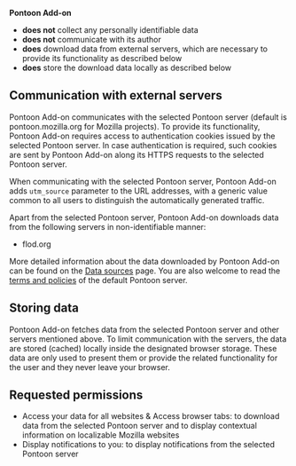 **Pontoon Add-on**
- **does not** collect any personally identifiable data
- **does not** communicate with its author
- **does** download data from external servers, which are necessary to provide its functionality as described below
- **does** store the download data locally as described below

## Communication with external servers

Pontoon Add-on communicates with the selected Pontoon server (default is pontoon.mozilla.org for Mozilla projects). To provide its functionality, Pontoon Add-on requires access to authentication cookies issued by the selected Pontoon server. In case authentication is required, such cookies are sent by Pontoon Add-on along its HTTPS requests to the selected Pontoon server.

When communicating with the selected Pontoon server, Pontoon Add-on adds `utm_source` parameter to the URL addresses, with a generic value common to all users to distinguish the automatically generated traffic.

Apart from the selected Pontoon server, Pontoon Add-on downloads data from the following servers in non-identifiable manner:
- flod.org

More detailed information about the data downloaded by Pontoon Add-on can be found on the [Data sources](Data) page. You are also welcome to read the [terms and policies](https://pontoon.mozilla.org/terms/) of the default Pontoon server.

## Storing data

Pontoon Add-on fetches data from the selected Pontoon server and other servers mentioned above. To limit communication with the servers, the data are stored (cached) locally inside the designated browser storage. These data are only used to present them or provide the related functionality for the user and they never leave your browser.

## Requested permissions

- Access your data for all websites & Access browser tabs: to download data from the selected Pontoon server and to display contextual information on localizable Mozilla websites
- Display notifications to you: to display notifications from the selected Pontoon server
